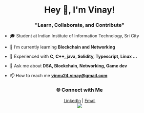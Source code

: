 <div align="left">
  <h1 align="center">Hey 👋, I'm Vinay!</h1>
  <h3 align="center">"Learn, Collaborate, and Contribute"</h3>

- 🎓 Student at Indian Institute of Information Technology, Sri City

- 🌱 I’m currently learning **Blockchain and Networking**

- 🔧 Experienced with **C, C++, java, Solidity, Typescript, Linux ...**

- 💬 Ask me about **DSA, Blockchain, Networking, Game dev**

- 📫 How to reach me **vinnu24.vinay@gmail.com**
</div>


<div align="center">
  <div>
    <h3>🌐 Connect with Me</h3>
    <a href="https://www.linkedin.com/in/jl-vinay-329a16253/" target="_blank">LinkedIn</a> | 
    <a href="mailto:vinnu24.vinay@gmail.com">Email</a>
  </div>
</div>

<div align="center" width="400px">
  <img src="https://github-readme-stats.vercel.app/api?username=Laxical&show_icons=false&theme=material-palenight&hide_border=true&bg_color=1F222E" />
</div>
